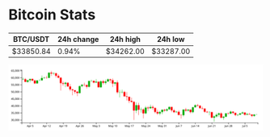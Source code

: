 # Bitcoin Stats

BTC/USDT|24h change|24h high|24h low|
|---|---|---|---|
|$33850.84|0.94%|$34262.00|$33287.00|

<img src="./chart.svg">
